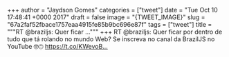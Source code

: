 
+++
author = "Jaydson Gomes"
categories = ["tweet"]
date = "Tue Oct 10 17:48:41 +0000 2017"
draft = false
image = "{TWEET_IMAGE}"
slug = "67a2faf52fbace1757eaa4915fe85b9bc696e87f"
tags = ["tweet"]
title = """RT @braziljs: Quer ficar ..."""
+++
RT @braziljs: Quer ficar por dentro de tudo que tá rolando no mundo Web? Se inscreva no canal da BrazilJS no YouTube 🤓🙃 https://t.co/KWevoB…
